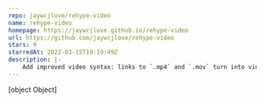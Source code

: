 ```yaml
---
repo: jaywcjlove/rehype-video
name: rehype-video
homepage: https://jaywcjlove.github.io/rehype-video
url: https://github.com/jaywcjlove/rehype-video
stars: 9
starredAt: 2022-03-15T19:19:49Z
description: |-
    Add improved video syntax: links to `.mp4` and `.mov` turn into videos.
---
```


[object Object]
